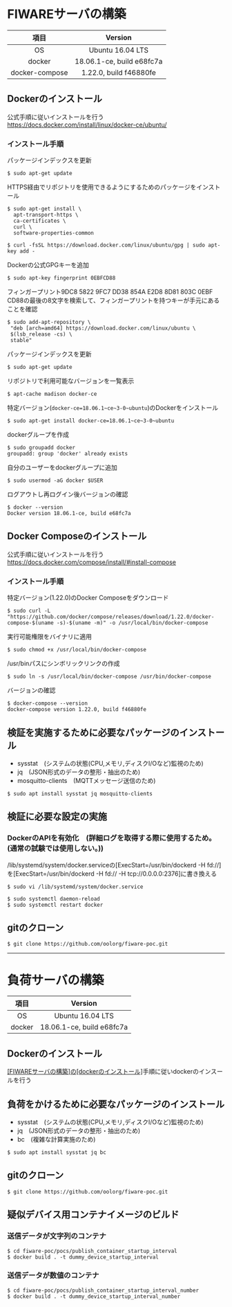 
# FIWAREサーバの構築

|項目|Version|
|:-:|:-:|
|OS|Ubuntu 16.04 LTS|
|docker|18.06.1-ce, build e68fc7a|
|docker-compose|1.22.0, build f46880fe|

## Dockerのインストール

公式手順に従いインストールを行う
https://docs.docker.com/install/linux/docker-ce/ubuntu/

### インストール手順

パッケージインデックスを更新

```
$ sudo apt-get update
```

HTTPS経由でリポジトリを使用できるようにするためのパッケージをインストール

```
$ sudo apt-get install \
  apt-transport-https \
  ca-certificates \
  curl \
  software-properties-common
```

```
$ curl -fsSL https://download.docker.com/linux/ubuntu/gpg | sudo apt-key add -
```

Dockerの公式GPGキーを追加

```
$ sudo apt-key fingerprint 0EBFCD88
```

フィンガープリント9DC8 5822 9FC7 DD38 854A E2D8 8D81 803C 0EBF CD88の最後の8文字を検索して、フィンガープリントを持つキーが手元にあることを確認

```
$ sudo add-apt-repository \
 "deb [arch=amd64] https://download.docker.com/linux/ubuntu \
 $(lsb_release -cs) \
 stable"
```

パッケージインデックスを更新

```
$ sudo apt-get update
```

リポジトリで利用可能なバージョンを一覧表示

```
$ apt-cache madison docker-ce
```

特定バージョン(`docker-ce=18.06.1~ce~3-0~ubuntu`)のDockerをインストール

```
$ sudo apt-get install docker-ce=18.06.1~ce~3-0~ubuntu
```

dockerグループを作成

```
$ sudo groupadd docker
groupadd: group 'docker' already exists
```

自分のユーザーをdockerグループに追加

```
$ sudo usermod -aG docker $USER
```

ログアウトし再ログイン後バージョンの確認

```
$ docker --version
Docker version 18.06.1-ce, build e68fc7a
```

## Docker Composeのインストール

公式手順に従いインストールを行う
https://docs.docker.com/compose/install/#install-compose

### インストール手順

特定バージョン(1.22.0)のDocker Composeをダウンロード

```
$ sudo curl -L "https://github.com/docker/compose/releases/download/1.22.0/docker-compose-$(uname -s)-$(uname -m)" -o /usr/local/bin/docker-compose
```

実行可能権限をバイナリに適用

```
$ sudo chmod +x /usr/local/bin/docker-compose
```

/usr/binパスにシンボリックリンクの作成

```
$ sudo ln -s /usr/local/bin/docker-compose /usr/bin/docker-compose
```

バージョンの確認

```
$ docker-compose --version
docker-compose version 1.22.0, build f46880fe
```

## 検証を実施するために必要なパッケージのインストール

- sysstat　(システムの状態(CPU,メモリ,ディスクI/Oなど)監視のため)
- jq　(JSON形式のデータの整形・抽出のため)
- mosquitto-clients　(MQTTメッセージ送信のため)

```
$ sudo apt install sysstat jq mosquitto-clients
```

## 検証に必要な設定の実施

### DockerのAPIを有効化　(詳細ログを取得する際に使用するため。(通常の試験では使用しない。))

/lib/systemd/system/docker.serviceの[ExecStart=/usr/bin/dockerd -H fd://]を[ExecStart=/usr/bin/dockerd -H fd:// -H tcp://0.0.0.0:2376]に書き換える

```
$ sudo vi /lib/systemd/system/docker.service
```

```
$ sudo systemctl daemon-reload
$ sudo systemctl restart docker
```

## gitのクローン

```
$ git clone https://github.com/oolorg/fiware-poc.git
```

---


# 負荷サーバの構築

|項目|Version|
|:-:|:-:|
|OS|Ubuntu 16.04 LTS|
|docker|18.06.1-ce, build e68fc7a|

## Dockerのインストール

[[FIWAREサーバの構築]の[dockerのインストール]](#dockerのインストール)手順に従いdockerのインスールを行う

## 負荷をかけるために必要なパッケージのインストール

- sysstat　(システムの状態(CPU,メモリ,ディスクI/Oなど)監視のため)
- jq　(JSON形式のデータの整形・抽出のため)
- bc　(複雑な計算実施のため)

```
$ sudo apt install sysstat jq bc
```

## gitのクローン

```
$ git clone https://github.com/oolorg/fiware-poc.git
```

## 疑似デバイス用コンテナイメージのビルド

### 送信データが文字列のコンテナ

```
$ cd fiware-poc/pocs/publish_container_startup_interval
$ docker build . -t dummy_device_startup_interval
```

### 送信データが数値のコンテナ

```
$ cd fiware-poc/pocs/publish_container_startup_interval_number
$ docker build . -t dummy_device_startup_interval_number
```
